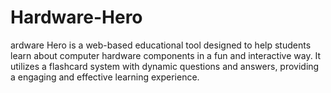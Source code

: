 # Hardware-Hero
ardware Hero is a web-based educational tool designed to help students learn about computer hardware components in a fun and interactive way. It utilizes a flashcard system with dynamic questions and answers, providing a engaging and effective learning experience.
